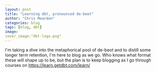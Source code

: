 ```yaml
---
layout: post
title: "Learning dbt, pronounced de-beot"
author: "Chris Meardon"
categories: blog
tags: [blog, dbt]
image:
cover_image:"dbt-logo.png"
---
```


I'm taking a dive into the metaphorical pool of de-beot and to distill some longer term retention, I'm here to blog as we go. Who knows what format these will shape up to be, but the plan is to keep blogging as I go through courses on https://learn.getdbt.com/learn/
